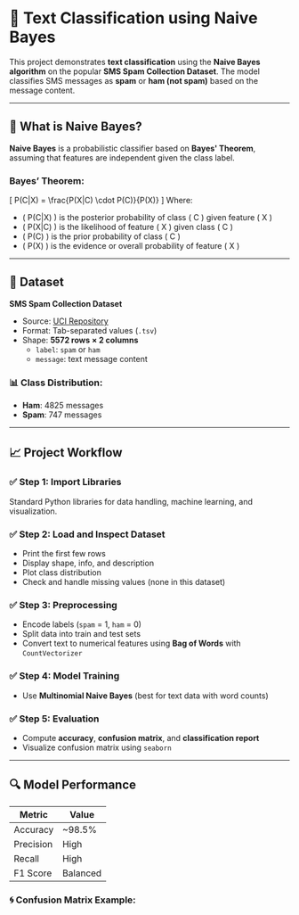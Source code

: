 # 🧠 Text Classification using Naive Bayes

This project demonstrates **text classification** using the **Naive Bayes algorithm** on the popular **SMS Spam Collection Dataset**. The model classifies SMS messages as **spam** or **ham (not spam)** based on the message content.

---

## 📌 What is Naive Bayes?

**Naive Bayes** is a probabilistic classifier based on **Bayes' Theorem**, assuming that features are independent given the class label.

### Bayes’ Theorem:
\[
P(C|X) = \frac{P(X|C) \cdot P(C)}{P(X)}
\]
Where:
- \( P(C|X) \) is the posterior probability of class \( C \) given feature \( X \)
- \( P(X|C) \) is the likelihood of feature \( X \) given class \( C \)
- \( P(C) \) is the prior probability of class \( C \)
- \( P(X) \) is the evidence or overall probability of feature \( X \)

---

## 📂 Dataset

**SMS Spam Collection Dataset**  
- Source: [UCI Repository](https://archive.ics.uci.edu/ml/datasets/sms+spam+collection)
- Format: Tab-separated values (`.tsv`)
- Shape: **5572 rows × 2 columns**
  - `label`: `spam` or `ham`
  - `message`: text message content

### 📊 Class Distribution:
- **Ham**: 4825 messages  
- **Spam**: 747 messages

---

## 📈 Project Workflow

### ✅ Step 1: Import Libraries

Standard Python libraries for data handling, machine learning, and visualization.

### ✅ Step 2: Load and Inspect Dataset

- Print the first few rows
- Display shape, info, and description
- Plot class distribution
- Check and handle missing values (none in this dataset)

### ✅ Step 3: Preprocessing

- Encode labels (`spam` = 1, `ham` = 0)
- Split data into train and test sets
- Convert text to numerical features using **Bag of Words** with `CountVectorizer`

### ✅ Step 4: Model Training

- Use **Multinomial Naive Bayes** (best for text data with word counts)

### ✅ Step 5: Evaluation

- Compute **accuracy**, **confusion matrix**, and **classification report**
- Visualize confusion matrix using `seaborn`

---

## 🔍 Model Performance

| Metric      | Value      |
|-------------|------------|
| Accuracy    | ~98.5%     |
| Precision   | High       |
| Recall      | High       |
| F1 Score    | Balanced   |

### 🌀 Confusion Matrix Example:

